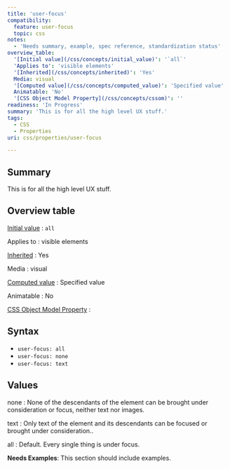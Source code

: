 ```yaml
---
title: 'user-focus'
compatibility:
  feature: user-focus
  topic: css
notes:
  - 'Needs summary, example, spec reference, standardization status'
overview_table:
  '[Initial value](/css/concepts/initial_value)': '`all`'
  'Applies to': 'visible elements'
  '[Inherited](/css/concepts/inherited)': 'Yes'
  Media: visual
  '[Computed value](/css/concepts/computed_value)': 'Specified value'
  Animatable: 'No'
  '[CSS Object Model Property](/css/concepts/cssom)': ''
readiness: 'In Progress'
summary: 'This is for all the high level UX stuff.'
tags:
  - CSS
  - Properties
uri: css/properties/user-focus

---
```

## Summary

This is for all the high level UX stuff.

## Overview table

[Initial value](/css/concepts/initial_value)
:   `all`

Applies to
:   visible elements

[Inherited](/css/concepts/inherited)
:   Yes

Media
:   visual

[Computed value](/css/concepts/computed_value)
:   Specified value

Animatable
:   No

[CSS Object Model Property](/css/concepts/cssom)
:

## Syntax

-   `user-focus: all`
-   `user-focus: none`
-   `user-focus: text`

## Values

none
:   None of the descendants of the element can be brought under consideration or focus, neither text nor images.

text
:   Only text of the element and its descendants can be focused or brought under consideration..

all
:   Default. Every single thing is under focus.

**Needs Examples**: This section should include examples.

